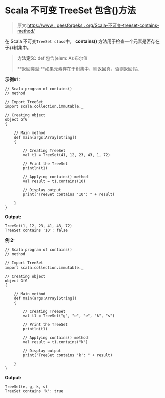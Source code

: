 # Scala 不可变 TreeSet 包含()方法

> 原文:[https://www . geesforgeks . org/Scala-不可变-treeset-contains-method/](https://www.geeksforgeeks.org/scala-immutable-treeset-contains-method/)

在 Scala 不可变`TreeSet class`中， **contains()** 方法用于检查一个元素是否存在于非树集中。

> **方法定义:** def 包含(elem: A):布尔值
> 
> **返回类型:**如果元素存在于树集中，则返回真，否则返回假。

**示例#1:**

```
// Scala program of contains() 
// method 

// Import TreeSet
import scala.collection.immutable._

// Creating object 
object GfG 
{ 

    // Main method 
    def main(args:Array[String]) 
    { 

        // Creating TreeSet
        val t1 = TreeSet(41, 12, 23, 43, 1, 72) 

        // Print the TreeSet
        println(t1) 

        // Applying contains() method  
        val result = t1.contains(10)

        // Display output 
        print("TreeSet contains '10': " + result) 

    } 
} 
```

**Output:**

```
TreeSet(1, 12, 23, 41, 43, 72)
TreeSet contains '10': false

```

**例 2:**

```
// Scala program of contains() 
// method 

// Import TreeSet
import scala.collection.immutable._

// Creating object 
object GfG 
{ 

    // Main method 
    def main(args:Array[String]) 
    { 

        // Creating TreeSet
        val t1 = TreeSet("g", "e", "e", "k", "s") 

        // Print the TreeSet
        println(t1) 

        // Applying contains() method  
        val result = t1.contains("k")

        // Display output 
        print("TreeSet contains 'k': " + result) 

    } 
} 
```

**Output:**

```
TreeSet(e, g, k, s)
TreeSet contains 'k': true

```